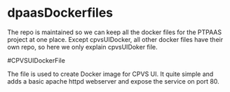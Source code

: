 # dpaasDockerfiles
The repo is maintained so we can keep all the docker files for the PTPAAS project at one place. Except cpvsUIDocker, all other docker files have their own repo, so here we only explain cpvsUIDoker file.

#CPVSUIDockerFile

The file is used to create Docker image for CPVS UI. It quite simple and adds a basic apache httpd webserver and expose the service on port 80. 
